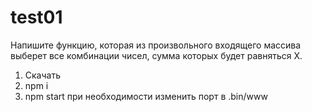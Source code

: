 # test01

Напишите функцию, которая из произвольного входящего массива выберет все комбинации чисел, сумма которых будет равняться Х.
1. Скачать
2. npm i
3. npm start
при необходимости изменить порт в .bin/www
